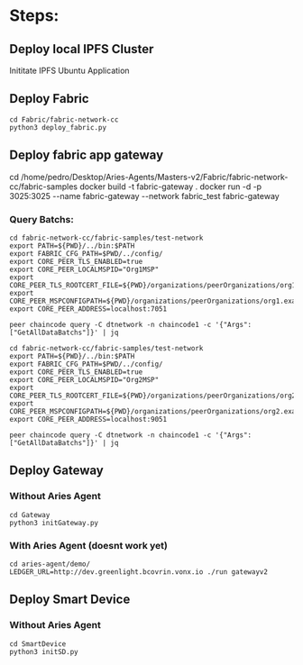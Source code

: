 # Steps:

## Deploy local IPFS Cluster

Inititate IPFS Ubuntu Application

## Deploy Fabric
```
cd Fabric/fabric-network-cc
python3 deploy_fabric.py 
```

## Deploy fabric app gateway
cd /home/pedro/Desktop/Aries-Agents/Masters-v2/Fabric/fabric-network-cc/fabric-samples
docker build -t fabric-gateway .
docker run -d -p 3025:3025 --name fabric-gateway --network fabric_test fabric-gateway



### Query Batchs:
```
cd fabric-network-cc/fabric-samples/test-network
export PATH=${PWD}/../bin:$PATH
export FABRIC_CFG_PATH=$PWD/../config/
export CORE_PEER_TLS_ENABLED=true
export CORE_PEER_LOCALMSPID="Org1MSP"
export CORE_PEER_TLS_ROOTCERT_FILE=${PWD}/organizations/peerOrganizations/org1.example.com/peers/peer0.org1.example.com/tls/ca.crt
export CORE_PEER_MSPCONFIGPATH=${PWD}/organizations/peerOrganizations/org1.example.com/users/Admin@org1.example.com/msp
export CORE_PEER_ADDRESS=localhost:7051

peer chaincode query -C dtnetwork -n chaincode1 -c '{"Args":["GetAllDataBatchs"]}' | jq

cd fabric-network-cc/fabric-samples/test-network
export PATH=${PWD}/../bin:$PATH
export FABRIC_CFG_PATH=$PWD/../config/
export CORE_PEER_TLS_ENABLED=true
export CORE_PEER_LOCALMSPID="Org2MSP"
export CORE_PEER_TLS_ROOTCERT_FILE=${PWD}/organizations/peerOrganizations/org2.example.com/peers/peer0.org2.example.com/tls/ca.crt
export CORE_PEER_MSPCONFIGPATH=${PWD}/organizations/peerOrganizations/org2.example.com/users/Admin@org2.example.com/msp
export CORE_PEER_ADDRESS=localhost:9051

peer chaincode query -C dtnetwork -n chaincode1 -c '{"Args":["GetAllDataBatchs"]}' | jq
```

## Deploy Gateway
### Without Aries Agent
```
cd Gateway
python3 initGateway.py
```
### With Aries Agent (doesnt work yet)
```
cd aries-agent/demo/
LEDGER_URL=http://dev.greenlight.bcovrin.vonx.io ./run gatewayv2
```
## Deploy Smart Device
### Without Aries Agent
```
cd SmartDevice
python3 initSD.py
```




